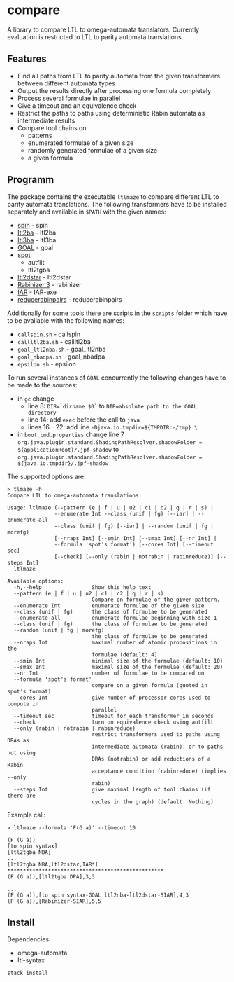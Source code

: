 compare
=======
A library to compare LTL to omega-automata translators.
Currently evaluation is restricted to LTL to parity automata translations.

Features
--------
* Find all paths from LTL to parity automata from the given transformers between different automata types
* Output the results directly after processing one formula completely
* Process several formulae in parallel
* Give a timeout and an equivalence check
* Restrict the paths to paths using deterministic Rabin automata as intermediate results
* Compare tool chains on
    * patterns
    * enumerated formulae of a given size
    * randomly generated formulae of a given size
    * a given formula

Programm
--------
The package contains the executable `ltlmaze` to compare different LTL to parity automata translations.
The following transformers have to be installed separately and available in `$PATH` with the given names:

* [spin](http://spinroot.com/spin/whatispin.html) - spin
* [ltl2ba](http://www.lsv.ens-cachan.fr/~gastin/ltl2ba/) - ltl2ba
* [ltl3ba](http://ltl3ba.sourceforge.net/) - ltl3ba
* [GOAL](http://goal.im.ntu.edu.tw/wiki/doku.php#download) - goal
* [spot](https://spot.lrde.epita.fr/)
    * autfilt
    * ltl2tgba
* [ltl2dstar](http://www.ltl2dstar.de/) - ltl2dstar
* [Rabinizer 3](https://www7.in.tum.de/~kretinsk/rabinizer3.html) - rabinizer
* [IAR](https://github.com/44534/IAR) - IAR-exe
* [reducerabinpairs](https://github.com/44534/reducerabinpairs) - reducerabinpairs

Additionally for some tools there are scripts in the `scripts` folder which have to be available with the following names:

* `callspin.sh` - callspin
* `callltl2ba.sh` - callltl2ba
* `goal_ltl2nba.sh` - goal_ltl2nba
* `goal_nbadpa.sh` - goal_nbadpa
* `epsilon.sh` - epsilon

To run several instances of `GOAL` concurrently the following changes have to be made to the sources:

* in `gc` change
    * line 8: `` DIR=`dirname $0` `` to `DIR=absolute path to the GOAL directory`
    * line 14: add `exec` before the call to `java`
    * lines 16 - 22: add line `-Djava.io.tmpdir=${TMPDIR:-/tmp} \`
* in `boot_cmd.properties` change line 7
`org.java.plugin.standard.ShadingPathResolver.shadowFolder = ${applicationRoot}/.jpf-shadow` to ```org.java.plugin.standard.ShadingPathResolver.shadowFolder = ${java.io.tmpdir}/.jpf-shadow```

The supported options are:
```
> tlmaze -h
Compare LTL to omega-automata translations

Usage: ltlmaze (--pattern (e | f | u | u2 | c1 | c2 | q | r | s) |
               --enumerate Int --class (unif | fg) [--iar] | --enumerate-all
               --class (unif | fg) [--iar] | --random (unif | fg | morefg)
               [--nraps Int] [--smin Int] [--smax Int] [--nr Int] |
               --formula 'spot's format') [--cores Int] [--timeout sec]
               [--check] [--only (rabin | notrabin | rabinreduce)] [--steps Int]
  ltlmaze

Available options:
  -h,--help                Show this help text
  --pattern (e | f | u | u2 | c1 | c2 | q | r | s)
                           Compare on formulae of the given pattern.
  --enumerate Int          enumerate formulae of the given size
  --class (unif | fg)      the class of formulae to be generated
  --enumerate-all          enumerate formulae beginning with size 1
  --class (unif | fg)      the class of formulae to be generated
  --random (unif | fg | morefg)
                           the class of formulae to be generated
  --nraps Int              maximal number of atomic propositions in the
                           formulae (default: 4)
  --smin Int               minimal size of the formulae (default: 10)
  --smax Int               maximal size of the formulae (default: 20)
  --nr Int                 number of formulae to be compared on
  --formula 'spot's format'
                           compare on a given formula (quoted in spot's format)
  --cores Int              give number of processor cores used to compute in
                           parallel
  --timeout sec            timeout for each transformer in seconds
  --check                  turn on equivalence check using autfilt
  --only (rabin | notrabin | rabinreduce)
                           restrict transformers used to paths using DRAs as
                           intermediate automata (rabin), or to paths not using
                           DRAs (notrabin) or add reductions of a Rabin
                           acceptance condition (rabinreduce) (implies --only
                           rabin)
  --steps Int              give maximal length of tool chains (if there are
                           cycles in the graph) (default: Nothing)

```

Example call:
```
> ltlmaze --formula 'F(G a)' --timeout 10

(F (G a))
[to spin syntax]
[ltl2tgba NBA]
...
[ltl2tgba NBA,ltl2dstar,IAR*]
**************************************************
(F (G a)),[ltl2tgba DPA],3,3

...
(F (G a)),[to spin syntax-GOAL ltl2nba-ltl2dstar-SIAR],4,3
(F (G a)),[Rabinizer-SIAR],5,5

```

Install
-------
Dependencies:

* omega-automata
* ltl-syntax


```
stack install
```
